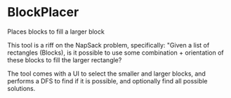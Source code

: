 # BlockPlacer
Places blocks to fill a larger block

This tool is a riff on the NapSack problem, specifically: "Given a list of rectangles (Blocks), is it possible to use some combination + orientation of these blocks to fill the larger rectangle?

The tool comes with a UI to select the smaller and larger blocks, and performs a DFS to find if it is possible, and optionally find all possible solutions.
